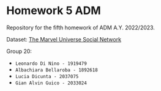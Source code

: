 # Homework 5 ADM
Repository for the fifth homework of ADM A.Y. 2022/2023.

Dataset: [The Marvel Universe Social Network](https://www.kaggle.com/datasets/csanhueza/the-marvel-universe-social-network?select=hero-network.csv)

Group 20:
- `Leonardo Di Nino - 1919479`
- `Albachiara Bellaroba - 1892618`
- `Lucia Dicunta - 2037075`
- `Gian Alvin Guico - 2033024`
